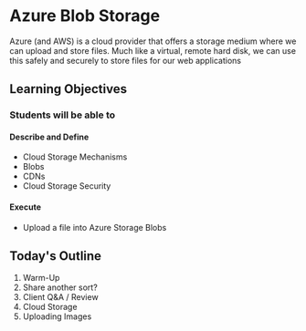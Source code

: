 # Azure Blob Storage

Azure (and AWS) is a cloud provider that offers a storage medium where we can upload and store files. Much like a virtual, remote hard disk, we can use this safely and securely to store files for our web applications

## Learning Objectives

### Students will be able to

#### Describe and Define

- Cloud Storage Mechanisms
- Blobs
- CDNs
- Cloud Storage Security

#### Execute

- Upload a file into Azure Storage Blobs

## Today's Outline

1. Warm-Up
2. Share another sort?
3. Client Q&A / Review
4. Cloud Storage
5. Uploading Images

